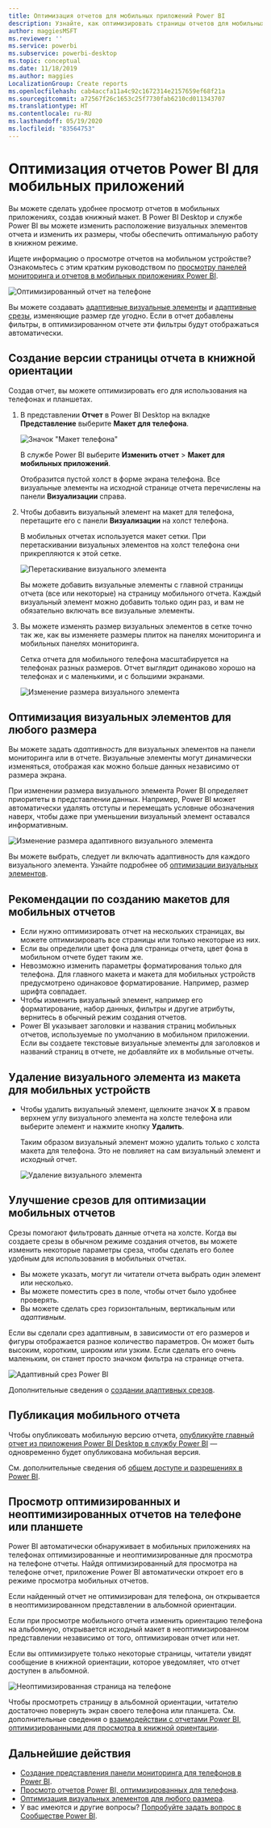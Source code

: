 ```yaml
---
title: Оптимизация отчетов для мобильных приложений Power BI
description: Узнайте, как оптимизировать страницы отчетов для мобильных приложений Power BI путем создания версии отчета с книжной ориентацией специально для телефонов и планшетов.
author: maggiesMSFT
ms.reviewer: ''
ms.service: powerbi
ms.subservice: powerbi-desktop
ms.topic: conceptual
ms.date: 11/18/2019
ms.author: maggies
LocalizationGroup: Create reports
ms.openlocfilehash: cab4accfa11a4c92c1672314e2157659ef68f21a
ms.sourcegitcommit: a72567f26c1653c25f7730fab6210cd011343707
ms.translationtype: HT
ms.contentlocale: ru-RU
ms.lasthandoff: 05/19/2020
ms.locfileid: "83564753"
---
```

# <a name="optimize-power-bi-reports-for-the-mobile-app"></a>Оптимизация отчетов Power BI для мобильных приложений
Вы можете сделать удобнее просмотр отчетов в мобильных приложениях, создав книжный макет. В Power BI Desktop и службе Power BI вы можете изменить расположение визуальных элементов отчета и изменить их размеры, чтобы обеспечить оптимальную работу в книжном режиме.  

Ищете информацию о просмотре отчетов на мобильном устройстве? Ознакомьтесь с этим кратким руководством по [просмотру панелей мониторинга и отчетов в мобильных приложениях Power BI](../consumer/mobile/mobile-apps-quickstart-view-dashboard-report.md).

![Оптимизированный отчет на телефоне](media/desktop-create-phone-report/desktop-create-phone-report-1.png)

Вы можете создавать [адаптивные визуальные элементы](#optimize-a-visual-for-any-size) и [адаптивные срезы](#enhance-slicers-to-work-well-in-phone-reports), изменяющие размер где угодно. Если в отчет добавлены фильтры, в оптимизированном отчете эти фильтры будут отображаться автоматически.

## <a name="lay-out-a-portrait-version-of-a-report-page"></a>Создание версии страницы отчета в книжной ориентации

Создав отчет, вы можете оптимизировать его для использования на телефонах и планшетах.

1. В представлении **Отчет** в Power BI Desktop на вкладке **Представление** выберите **Макет для телефона**.  
   
    ![Значок "Макет телефона"](media/desktop-create-phone-report/desktop-create-phone-report-3.png)
   
    В службе Power BI выберите **Изменить отчет** > **Макет для мобильных приложений**.

    Отобразится пустой холст в форме экрана телефона. Все визуальные элементы на исходной странице отчета перечислены на панели **Визуализации** справа.

1. Чтобы добавить визуальный элемент на макет для телефона, перетащите его с панели **Визуализации** на холст телефона.
   
    В мобильных отчетах используется макет сетки. При перетаскивании визуальных элементов на холст телефона они прикрепляются к этой сетке.
   
    ![Перетаскивание визуального элемента](media/desktop-create-phone-report/desktop-create-phone-report-4.gif)
   
    Вы можете добавить визуальные элементы с главной страницы отчета (все или некоторые) на страницу мобильного отчета. Каждый визуальный элемент можно добавить только один раз, и вам не обязательно включать все визуальные элементы.

1. Вы можете изменять размер визуальных элементов в сетке точно так же, как вы изменяете размеры плиток на панелях мониторинга и мобильных панелях мониторинга.
   
   Сетка отчета для мобильного телефона масштабируется на телефонах разных размеров. Отчет выглядит одинаково хорошо на телефонах и с маленькими, и с большими экранами.
   
   ![Изменение размера визуального элемента](media/desktop-create-phone-report/desktop-create-phone-report-5.gif)

## <a name="optimize-a-visual-for-any-size"></a>Оптимизация визуальных элементов для любого размера
Вы можете задать *адаптивность* для визуальных элементов на панели мониторинга или в отчете. Визуальные элементы могут динамически изменяться, отображая как можно больше данных независимо от размера экрана. 

При изменении размера визуального элемента Power BI определяет приоритеты в представлении данных. Например, Power BI может автоматически удалять отступы и перемещать условные обозначения наверх, чтобы даже при уменьшении визуальный элемент оставался информативным.

![Изменение размера адаптивного визуального элемента](media/desktop-create-phone-report/desktop-create-phone-report-6.gif)

Вы можете выбрать, следует ли включать адаптивность для каждого визуального элемента. Узнайте подробнее об [оптимизации визуальных элементов](../visuals/power-bi-report-visualizations.md).

## <a name="considerations-when-creating-phone-report-layouts"></a>Рекомендации по созданию макетов для мобильных отчетов
* Если нужно оптимизировать отчет на нескольких страницах, вы можете оптимизировать все страницы или только некоторые из них. 
* Если вы определили цвет фона для страницы отчета, цвет фона в мобильном отчете будет таким же.
* Невозможно изменить параметры форматирования только для телефона. Для главного макета и макета для мобильных устройств предусмотрено одинаковое форматирование. Например, размер шрифта совпадает.
* Чтобы изменить визуальный элемент, например его форматирование, набор данных, фильтры и другие атрибуты, вернитесь в обычный режим создания отчетов.
* Power BI указывает заголовки и названия страниц мобильных отчетов, используемые по умолчанию в мобильном приложении. Если вы создаете текстовые визуальные элементы для заголовков и названий страниц в отчете, не добавляйте их в мобильные отчеты.     

## <a name="remove-a-visual-from-the-phone-layout"></a>Удаление визуального элемента из макета для мобильных устройств
* Чтобы удалить визуальный элемент, щелкните значок **X** в правом верхнем углу визуального элемента на холсте телефона или выберите элемент и нажмите кнопку **Удалить**.
  
   Таким образом визуальный элемент можно удалить только с холста макета для телефона. Это не повлияет на сам визуальный элемент и исходный отчет.
  
   ![Удаление визуального элемента](media/desktop-create-phone-report/desktop-create-phone-report-7.gif)

## <a name="enhance-slicers-to-work-well-in-phone-reports"></a>Улучшение срезов для оптимизации мобильных отчетов
Срезы помогают фильтровать данные отчета на холсте. Когда вы создаете срезы в обычном режиме создания отчетов, вы можете изменить некоторые параметры среза, чтобы сделать его более удобным для использования в мобильных отчетах.

* Вы можете указать, могут ли читатели отчета выбрать один элемент или несколько.
* Вы можете поместить срез в поле, чтобы отчет было удобнее проверять.
* Вы можете сделать срез горизонтальным, вертикальным или *адаптивным*. 

Если вы сделали срез адаптивным, в зависимости от его размеров и фигуры отображается разное количество параметров. Он может быть высоким, коротким, широким или узким. Если сделать его очень маленьким, он станет просто значком фильтра на странице отчета. 

![Адаптивный срез Power BI](media/desktop-create-phone-report/desktop-create-phone-report-8.png)

Дополнительные сведения о [создании адаптивных срезов](power-bi-slicer-filter-responsive.md).

## <a name="publish-a-phone-report"></a>Публикация мобильного отчета
Чтобы опубликовать мобильную версию отчета, [опубликуйте главный отчет из приложения Power BI Desktop в службу Power BI](desktop-upload-desktop-files.md) — одновременно будет опубликована мобильная версия.
  
См. дополнительные сведения об [общем доступе и разрешениях в Power BI](../collaborate-share/service-how-to-collaborate-distribute-dashboards-reports.md).

## <a name="view-optimized-and-unoptimized-reports-on-a-phone-or-tablet"></a>Просмотр оптимизированных и неоптимизированных отчетов на телефоне или планшете
Power BI автоматически обнаруживает в мобильных приложениях на телефонах оптимизированные и неоптимизированные для просмотра на телефоне отчеты. Найдя оптимизированный для просмотра на телефоне отчет, приложение Power BI автоматически откроет его в режиме просмотра мобильных отчетов.

Если найденный отчет не оптимизирован для телефона, он открывается в неоптимизированном представлении в альбомной ориентации.  

Если при просмотре мобильного отчета изменить ориентацию телефона на альбомную, открывается исходный макет в неоптимизированном представлении независимо от того, оптимизирован отчет или нет.

Если вы оптимизируете только некоторые страницы, читатели увидят сообщение в книжной ориентации, которое уведомляет, что отчет доступен в альбомной.

![Неоптимизированная страница на телефоне](media/desktop-create-phone-report/desktop-create-phone-report-9.png)

Чтобы просмотреть страницу в альбомной ориентации, читателю достаточно повернуть экран своего телефона или планшета. См. дополнительные сведения о [взаимодействии с отчетами Power BI, оптимизированными для просмотра в книжной ориентации](../consumer/mobile/mobile-apps-view-phone-report.md).

## <a name="next-steps"></a>Дальнейшие действия
* [Создание представления панели мониторинга для телефонов в Power BI](service-create-dashboard-mobile-phone-view.md).
* [Просмотр отчетов Power BI, оптимизированных для телефона](../consumer/mobile/mobile-apps-view-phone-report.md).
* [Оптимизация визуальных элементов для любого размера](../visuals/power-bi-report-visualizations.md).
* У вас имеются и другие вопросы? [Попробуйте задать вопрос в Сообществе Power BI](https://community.powerbi.com/).
